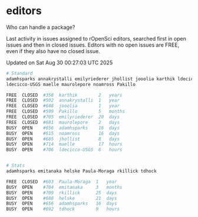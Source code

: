 # editors

Who can handle a package?

Last activity in issues assigned to rOpenSci editors, searched first in open
issues and then in closed issues. Editors with no open issues are FREE, even if
they also have no closed issue.


Updated on Sat Aug 30 00:27:03 UTC 2025

```bash
# Standard
adamhsparks annakrystalli emilyriederer jhollist jooolia karthik ldecicco
ldecicco-USGS maelle maurolepore noamross Pakillo

FREE  CLOSED  #358  karthik        2   years
FREE  CLOSED  #502  annakrystalli  1   year
FREE  CLOSED  #648  jooolia        1   year
FREE  CLOSED  #599  Pakillo        5   months
FREE  CLOSED  #705  emilyriederer  20  days
FREE  CLOSED  #681  maurolepore    2   days
BUSY  OPEN    #656  adamhsparks    16  days
BUSY  OPEN    #615  noamross       16  days
BUSY  OPEN    #685  jhollist       8   days
BUSY  OPEN    #714  maelle         17  hours
BUSY  OPEN    #706  ldecicco-USGS  6   hours


# Stats
adamhsparks emitanaka helske Paula-Moraga rkillick tdhock

FREE  CLOSED  #603  Paula-Moraga  1   year
BUSY  OPEN    #704  emitanaka     3   months
BUSY  OPEN    #709  rkillick      25  days
BUSY  OPEN    #688  helske        21  days
BUSY  OPEN    #656  adamhsparks   16  days
BUSY  OPEN    #692  tdhock        9   hours
```
